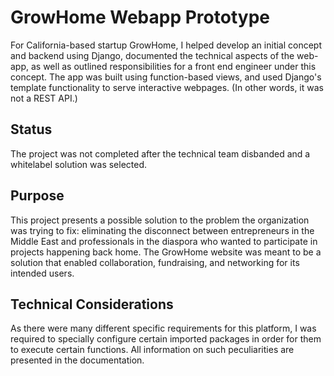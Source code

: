 # GrowHome Webapp Prototype 

For California-based startup GrowHome, I helped develop an initial concept and backend using Django, documented the technical aspects of the web-app, as well as outlined responsibilities for a front end engineer under this concept. The app was built using function-based views, and used Django's template functionality to serve interactive webpages. (In other words, it was not a REST API.) 

## Status

The project was not completed after the technical team disbanded and a whitelabel solution was selected. 

## Purpose
This project presents a possible solution to the problem the organization was trying to fix: eliminating the disconnect between entrepreneurs in the Middle East and professionals in the diaspora who wanted to participate in projects happening back home. The GrowHome website was meant to be a solution that enabled collaboration, fundraising, and networking for its intended users. 

## Technical Considerations

As there were many different specific requirements for this platform, I was required to specially configure certain imported packages in order for them to execute certain functions. All information on such peculiarities are presented in the documentation. 